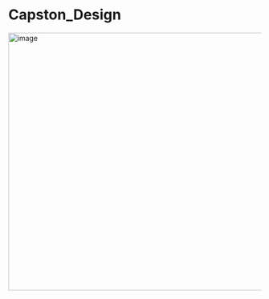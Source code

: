# Capston_Design

<img width="513" alt="image" src="https://github.com/Cubechan/Capston_Design/assets/168626501/e24184b9-9586-4482-9bf6-1be4748ab57b">

